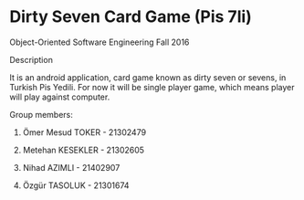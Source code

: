 # Dirty Seven Card Game (Pis 7li)

Object-Oriented Software Engineering Fall 2016

Description

  It is an android application, card game known as dirty seven or sevens, in Turkish Pis Yedili. For now it will be single player game, which means player will play against computer.

Group members:

1) Ömer Mesud TOKER - 21302479

2) Metehan KESEKLER - 21302605

3) Nihad AZIMLI - 21402907

4) Özgür TASOLUK - 21301674

